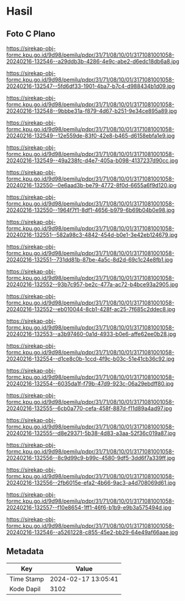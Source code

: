 # Hasil

## Foto C Plano

https://sirekap-obj-formc.kpu.go.id/9d98/pemilu/pdpr/31/71/08/10/01/3171081001058-20240216-132546--a29ddb3b-4286-4e9c-abe2-d6edc18db6a8.jpg

https://sirekap-obj-formc.kpu.go.id/9d98/pemilu/pdpr/31/71/08/10/01/3171081001058-20240216-132547--5fd6df33-1901-4ba7-b7c4-d988434b1d09.jpg

https://sirekap-obj-formc.kpu.go.id/9d98/pemilu/pdpr/31/71/08/10/01/3171081001058-20240216-132548--9bbbe31a-f879-4d67-b251-9e34ce895a89.jpg

https://sirekap-obj-formc.kpu.go.id/9d98/pemilu/pdpr/31/71/08/10/01/3171081001058-20240216-132549--12e559de-83f0-42e8-b465-d6158ebfa1e9.jpg

https://sirekap-obj-formc.kpu.go.id/9d98/pemilu/pdpr/31/71/08/10/01/3171081001058-20240216-132549--49a238fc-d4e7-405a-b098-4137237d90cc.jpg

https://sirekap-obj-formc.kpu.go.id/9d98/pemilu/pdpr/31/71/08/10/01/3171081001058-20240216-132550--0e6aad3b-be79-4772-8f0d-6655a6f9d120.jpg

https://sirekap-obj-formc.kpu.go.id/9d98/pemilu/pdpr/31/71/08/10/01/3171081001058-20240216-132550--1964f7f1-8df1-4656-b979-6b69b04b0e98.jpg

https://sirekap-obj-formc.kpu.go.id/9d98/pemilu/pdpr/31/71/08/10/01/3171081001058-20240216-132551--582a98c3-4842-454d-b0e1-3e42eb124679.jpg

https://sirekap-obj-formc.kpu.go.id/9d98/pemilu/pdpr/31/71/08/10/01/3171081001058-20240216-132551--731dd81b-87be-4a5c-8d2d-69c1c24e8fb1.jpg

https://sirekap-obj-formc.kpu.go.id/9d98/pemilu/pdpr/31/71/08/10/01/3171081001058-20240216-132552--93b7c957-be2c-477a-ac72-b4bce93a2905.jpg

https://sirekap-obj-formc.kpu.go.id/9d98/pemilu/pdpr/31/71/08/10/01/3171081001058-20240216-132552--eb010044-8cb1-428f-ac25-7f685c2ddec8.jpg

https://sirekap-obj-formc.kpu.go.id/9d98/pemilu/pdpr/31/71/08/10/01/3171081001058-20240216-132553--a3b97460-0a1d-4933-b0e6-affe62ee0b28.jpg

https://sirekap-obj-formc.kpu.go.id/9d98/pemilu/pdpr/31/71/08/10/01/3171081001058-20240216-132554--d1ce8c0b-1ccd-4f9c-b03c-51e41cb36c92.jpg

https://sirekap-obj-formc.kpu.go.id/9d98/pemilu/pdpr/31/71/08/10/01/3171081001058-20240216-132554--6035da1f-f79b-47d9-923c-06a29ebdff80.jpg

https://sirekap-obj-formc.kpu.go.id/9d98/pemilu/pdpr/31/71/08/10/01/3171081001058-20240216-132555--6cb0a770-cefa-458f-887d-f11d89a4ad97.jpg

https://sirekap-obj-formc.kpu.go.id/9d98/pemilu/pdpr/31/71/08/10/01/3171081001058-20240216-132555--d8e29371-5b38-4d83-a3aa-52f36c019a87.jpg

https://sirekap-obj-formc.kpu.go.id/9d98/pemilu/pdpr/31/71/08/10/01/3171081001058-20240216-132556--8c9d99c9-b99c-4580-9df5-3dd6f7a339ff.jpg

https://sirekap-obj-formc.kpu.go.id/9d98/pemilu/pdpr/31/71/08/10/01/3171081001058-20240216-132556--2fb6015e-efa2-4b66-9ac3-a4d708069d61.jpg

https://sirekap-obj-formc.kpu.go.id/9d98/pemilu/pdpr/31/71/08/10/01/3171081001058-20240216-132557--f10e8654-1ff1-46f6-b1b9-e9b3a575494d.jpg

https://sirekap-obj-formc.kpu.go.id/9d98/pemilu/pdpr/31/71/08/10/01/3171081001058-20240216-132546--a5261228-c855-45e2-bb29-64e49af66aae.jpg


## Metadata

| Key        | Value               |
| ---------- | ------------------- |
| Time Stamp | 2024-02-17 13:05:41 |
| Kode Dapil | 3102                |



